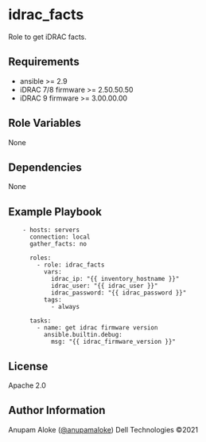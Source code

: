 idrac_facts
=========

Role to get iDRAC facts.

Requirements
------------

- ansible >= 2.9
- iDRAC 7/8 firmware >= 2.50.50.50
- iDRAC 9 firmware >= 3.00.00.00

Role Variables
--------------

None

Dependencies
------------

None

Example Playbook
----------------

```
    - hosts: servers
      connection: local
      gather_facts: no

      roles:
        - role: idrac_facts
          vars:
            idrac_ip: "{{ inventory_hostname }}"
            idrac_user: "{{ idrac_user }}"
            idrac_password: "{{ idrac_password }}"
          tags:
            - always

      tasks:
        - name: get idrac firmware version
          ansible.builtin.debug:
            msg: "{{ idrac_firmware_version }}"
```

License
-------

Apache 2.0

Author Information
------------------

Anupam Aloke ([@anupamaloke](https://github.com/anupamaloke))
Dell Technologies &copy;2021
